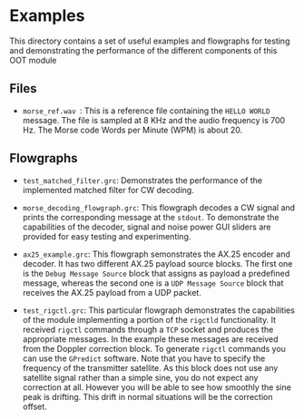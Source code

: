 # Examples
This directory contains a set of useful examples and flowgraphs
for testing and demonstrating the performance of the different components of this
OOT module

## Files
* `morse_ref.wav `: This is a reference file containing the `HELLO WORLD` message.
The file is sampled at 8 KHz and the audio frequency is 700 Hz. The Morse code
Words per Minute (WPM) is about 20.

## Flowgraphs
* `test_matched_filter.grc`: Demonstrates the performance of the implemented
 matched filter for CW decoding.
 
 * `morse_decoding_flowgraph.grc`: This flowgraph decodes a CW signal and 
 prints the corresponding message at the `stdout`. To demonstrate the 
 capabilities of the decoder, signal and noise power GUI sliders are provided
 for easy testing and experimenting.
 
 * `ax25_example.grc`: This flowgraph semonstrates the AX.25 encoder and 
 decoder. It has two different AX.25 payload source blocks. The first one is the
 `Debug Message Source` block that assigns as payload a predefined message,
 whereas the second one is a `UDP Message Source` block that receives the
 AX.25 payload from a UDP packet.
 
 * `test_rigctl.grc`: This particular flowgraph demonstrates the capabilities
 of the module implementing a portion of the `rigctld` functionality.
 It received `rigctl` commands through a `TCP` socket and produces the appropriate
 messages. In the example these messages are received from the Doppler correction
 block. To generate `rigctl` commands you can use the `GPredict` software.
 Note that you have to specify the frequency of the transmitter satellite.
 As this block does not use any satellite signal rather than a simple sine, you
 do not expect any correction at all. However you will be able to see how smoothly
 the sine peak is drifting. This drift in normal situations will be the correction offset.
 